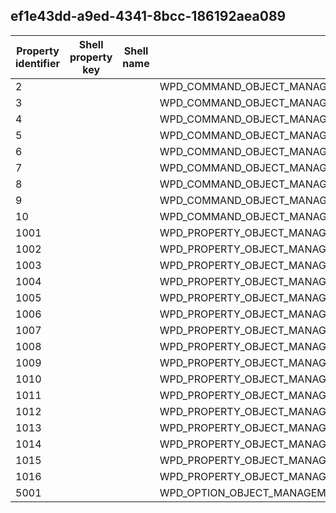 ## ef1e43dd-a9ed-4341-8bcc-186192aea089

Property identifier | Shell property key | Shell name | Alias
--- | --- | --- | ---
2 |  |  | WPD_COMMAND_OBJECT_MANAGEMENT_CREATE_OBJECT_WITH_PROPERTIES_ONLY
3 |  |  | WPD_COMMAND_OBJECT_MANAGEMENT_CREATE_OBJECT_WITH_PROPERTIES_AND_DATA
4 |  |  | WPD_COMMAND_OBJECT_MANAGEMENT_WRITE_OBJECT_DATA
5 |  |  | WPD_COMMAND_OBJECT_MANAGEMENT_COMMIT_OBJECT
6 |  |  | WPD_COMMAND_OBJECT_MANAGEMENT_REVERT_OBJECT
7 |  |  | WPD_COMMAND_OBJECT_MANAGEMENT_DELETE_OBJECTS
8 |  |  | WPD_COMMAND_OBJECT_MANAGEMENT_MOVE_OBJECTS
9 |  |  | WPD_COMMAND_OBJECT_MANAGEMENT_COPY_OBJECTS
10 |  |  | WPD_COMMAND_OBJECT_MANAGEMENT_UPDATE_OBJECT_WITH_PROPERTIES_AND_DATA
1001 |  |  | WPD_PROPERTY_OBJECT_MANAGEMENT_CREATION_PROPERTIES
1002 |  |  | WPD_PROPERTY_OBJECT_MANAGEMENT_CONTEXT
1003 |  |  | WPD_PROPERTY_OBJECT_MANAGEMENT_NUM_BYTES_TO_WRITE
1004 |  |  | WPD_PROPERTY_OBJECT_MANAGEMENT_NUM_BYTES_WRITTEN
1005 |  |  | WPD_PROPERTY_OBJECT_MANAGEMENT_DATA
1006 |  |  | WPD_PROPERTY_OBJECT_MANAGEMENT_OBJECT_ID
1007 |  |  | WPD_PROPERTY_OBJECT_MANAGEMENT_DELETE_OPTIONS
1008 |  |  | WPD_PROPERTY_OBJECT_MANAGEMENT_OPTIMAL_TRANSFER_BUFFER_SIZE
1009 |  |  | WPD_PROPERTY_OBJECT_MANAGEMENT_OBJECT_IDS
1010 |  |  | WPD_PROPERTY_OBJECT_MANAGEMENT_DELETE_RESULTS
1011 |  |  | WPD_PROPERTY_OBJECT_MANAGEMENT_DESTINATION_FOLDER_OBJECT_ID
1012 |  |  | WPD_PROPERTY_OBJECT_MANAGEMENT_MOVE_RESULTS
1013 |  |  | WPD_PROPERTY_OBJECT_MANAGEMENT_COPY_RESULTS
1014 |  |  | WPD_PROPERTY_OBJECT_MANAGEMENT_UPDATE_PROPERTIES
1015 |  |  | WPD_PROPERTY_OBJECT_MANAGEMENT_PROPERTY_KEYS
1016 |  |  | WPD_PROPERTY_OBJECT_MANAGEMENT_OBJECT_FORMAT
5001 |  |  | WPD_OPTION_OBJECT_MANAGEMENT_RECURSIVE_DELETE_SUPPORTED

